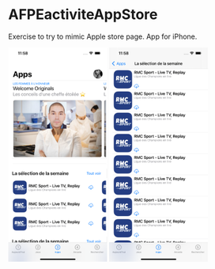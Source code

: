 # AFPEactiviteAppStore

Exercise to try to mimic Apple store page. App for iPhone.

<img src = "/images/simulator1.png" width="200">
<img src = "/images/simulator2.png" width="200">
